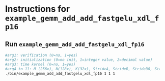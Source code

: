 # Instructions for ```example_gemm_add_add_fastgelu_xdl_fp16```

## Run ```example_gemm_add_add_fastgelu_xdl_fp16```
```bash
#arg1: verification (0=no, 1=yes)
#arg2: initialization (0=no init, 1=integer value, 2=decimal value)
#arg3: time kernel (0=no, 1=yes)
#arg4 to 11: M (256x), N(128x), K(32x), StrideA, StrideB, StrideD0, StrideD1, StrideE"
./bin/example_gemm_add_add_fastgelu_xdl_fp16 1 1 1
```
